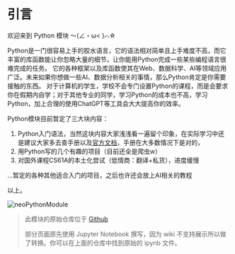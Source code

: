 # 引言

欢迎来到 Python 模块 ～(∠・ω< )⌒☆

Python是一门很容易上手的胶水语言，它的语法相对简单且上手难度不高，而它丰富的库函数能让你忽略大量的细节，让你能用Python完成一些某些编程语言很难完成的任务。
它的各种框架以及库函数使其在Web、数据科学、AI等领域应用广泛。未来如果你想做一些AI、数据分析相关的事情，那么Python肯定是你需要接触的东西。
对于计算机的学生，学校不会专门设置Python的课程，而是会要求你在假期内自学；对于其他专业的同学，学习Python的成本也不高，学习Python，加上合理的使用ChatGPT等工具会大大提高你的效率。

Python模块目前暂定了三大块内容：

1. Python入门语法，当然这块内容大家浅浅看一遍留个印象，在实际学习中还是建议大家多去查手册以及[官方文档](https://docs.python.org/zh-cn/3/tutorial/index.html)，手册在大多数情况下是对的，
2. 用Python写的几个有趣的项目（目前还全是爬虫w）
3. 对国外课程CS61A的本土化尝试（低情商：翻译+私货），进度缓慢

...暂定的各种其他适合入门的项目，之后也许还会放上AI相关的教程

以上。

![neoPythonModule](https://socialify.git.ci/Aster-amellus/neoPythonModule/image?description=1&font=Source%20Code%20Pro&forks=1&issues=1&language=1&name=1&owner=1&pattern=Plus&pulls=1&stargazers=1&theme=Dark)

> 此模块的原始仓库位于 [Github](https://github.com/Aster-amellus/neoPythonModule)
>
> 部分页面原先使用 Jupyter Notebook 撰写，因为 wiki 不支持展示所以做了转换。你可以在上面的仓库中找到原始的 ipynb 文件。
